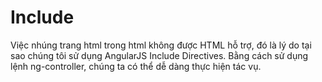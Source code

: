 # Include

Việc nhúng trang html trong html không được HTML hỗ trợ, đó là lý do tại sao chúng tôi sử dụng AngularJS Include Directives. Bằng cách sử dụng lệnh ng-controller, chúng ta có thể dễ dàng thực hiện tác vụ.